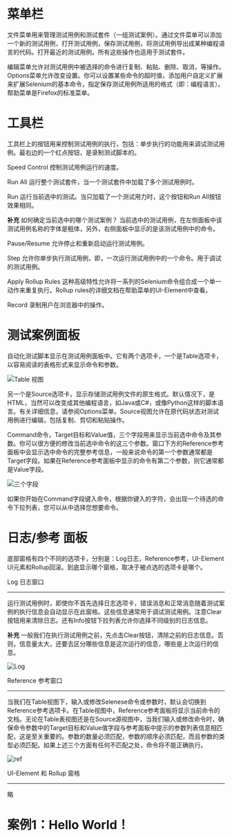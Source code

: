 # 菜单栏

文件菜单用来管理测试用例和测试套件（一组测试案例）。通过文件菜单可以添加一个新的测试用例，打开测试用例，保存测试用例，将测试用例导出成某种编程语言的代码。打开最近的测试用例。所有这些操作也适用于测试套件。

编辑菜单允许对测试用例中被选择的命令进行复制、粘贴、删除、取消，等操作。Options菜单允许改变设置。你可以设置某些命令的超时值，添加用户自定义扩展来扩展Selenium的基本命令，指定保存测试用例所适用的格式（即：编程语言）。帮助菜单是Firefox的标准菜单。

  # 工具栏  

工具栏上的按钮用来控制测试用例的执行，包括：单步执行的功能用来调试测试用例。最右边的一个红点按钮，是录制测试脚本的。

Speed Control
控制测试用例运行的速度。

Run All
运行整个测试套件，当一个测试套件中加载了多个测试用例时。

Run
运行当前选中的测试。当只加载了一个测试用力时，这个按钮和Run All按钮效果相同。

**补充**
如何确定当前选中的哪个测试案例？
当前选中的测试用例，在左侧面板中该测试用例名称的字体是粗体，另外，右侧面板中显示的是该测试用例中的命令。

Pause/Resume
允许停止和重新启动运行测试用例。

Step
允许你单步执行测试用例，即，一次运行测试用例中的一个命令。用于调试的测试用例。

Apply Rollup Rules
这种高级特性允许将一系列的Selenium命令组合成一个单一动作来重复执行。Rollup rules的详细文档在帮助菜单的UI-Element中查看。

Record
录制用户在浏览器中的操作。

# 测试案例面板

自动化测试脚本显示在测试用例面板中。它有两个选项卡，一个是Table选项卡，以容易阅读的表格形式来显示命令和参数。

![Table 视图](http://upload-images.jianshu.io/upload_images/3058932-75790b9cd11d5d8c.png)

另一个是Source选项卡，显示存储测试用例文件的原生格式。默认情况下，是HTML，当然可以改变成其他编程语言，如Java或C#，或像Python这样的脚本语言。有关详细信息，请参阅Options菜单。Source视图允许在原代码状态对测试用例进行编辑，包括复制、剪切和粘贴操作。

Command命令，Target目标和Value值，三个字段用来显示当前选中命令及其参数。你可以很方便的修改当前选中命令的这三个参数。窗口下方的Reference参考面板中会显示选中命令的完整参考信息，一般来说命令的第一个参数通常都是Target字段。如果在Reference参考面板中显示的命令有第二个参数，则它通常都是Value字段。

![三个字段](http://upload-images.jianshu.io/upload_images/3058932-25a4233f44847cf7.png)

如果你开始在Command字段键入命令，根据你键入的字符，会出现一个待选的命令下拉列表，您可以从中选择您想要命令。

 # 日志/参考 面板

底部窗格有四个不同的选项卡，分别是：Log日志，Reference参考，UI-Element UI元素和Rollup回滚。到底显示哪个窗格，取决于被点选的选项卡是哪个。

Log 日志窗口

---
运行测试用例时，即使你不首先选择日志选项卡，错误消息和正常消息随着测试案例的执行信息会自动显示在此窗格。这些信息通常用于调试测试用例。注意Clear按钮用来清除日志。还有Info按钮下拉列表允许你选择不同级别的日志信息。

**补充**
一般我们在执行测试用例之前，先点击Clear按钮，清除之前的日志信息。否则，信息量太大，还要去区分哪些信息是这次运行的信息，哪些是上次运行的信息。

![Log](https://raw.githubusercontent.com/wangding/courses/master/seleniumIDE/pic/chapt3_img18_Bottom_Box.png "log")

Reference 参考窗口

---
当我们在Table视图下，输入或修改Selenese命令或参数时，默认会切换到Reference参考选项卡。在Table视图中，Reference参考面板将显示当前命令的文档。无论在Table表视图还是在Source源视图中，当我们输入或修改命令时，确保命令参数中的Target目标和Value值字段与参考面板中提示的参数列表信息相匹配，这是至关重要的。参数的数量必须匹配，参数的顺序必须匹配，而且参数的类型必须匹配。如果上述三个方面有任何不匹配之处，命令将不能正确执行。

![ref](https://raw.githubusercontent.com/wangding/courses/master/seleniumIDE/pic/chapt3_img19_Bottom_Box_Ref.png "ref")

UI-Element 和 Rollup 窗格

---
略


# 案例1：Hello World！
